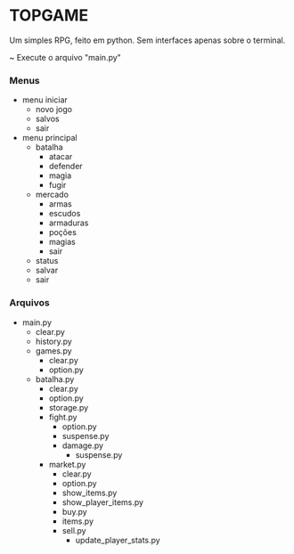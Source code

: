 # TOPGAME
Um simples RPG, feito em python. Sem interfaces apenas sobre o terminal. 

~ Execute o arquivo "main.py"

### Menus
- menu iniciar
    - novo jogo
    - salvos
    - sair
- menu principal
    - batalha
        - atacar
        - defender
        - magia
        - fugir
    - mercado
        - armas
        - escudos
        - armaduras
        - poções
        - magias
        - sair
    - status
    - salvar
    - sair

### Arquivos
- main.py
    - clear.py
    - history.py
    - games.py
        - clear.py
        - option.py
    - batalha.py
        - clear.py
        - option.py
        - storage.py
        - fight.py
            - option.py
            - suspense.py
            - damage.py
                - suspense.py
        - market.py
            - clear.py
            - option.py
            - show_items.py
            - show_player_items.py
            - buy.py
            - items.py
            - sell.py
                - update_player_stats.py
